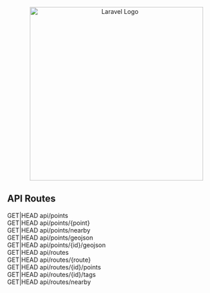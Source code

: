 <p align="center"><a href="https://laravel.com" target="_blank"><img src="https://raw.githubusercontent.com/laravel/art/master/logo-lockup/5%20SVG/2%20CMYK/1%20Full%20Color/laravel-logolockup-cmyk-red.svg" width="400" alt="Laravel Logo"></a></p>


## API Routes

GET|HEAD       api/points<br>
GET|HEAD       api/points/{point}<br>
GET|HEAD       api/points/nearby<br>
GET|HEAD       api/points/geojson<br>
GET|HEAD       api/points/{id}/geojson<br>
GET|HEAD       api/routes<br>
GET|HEAD       api/routes/{route}<br>
GET|HEAD       api/routes/{id}/points<br>
GET|HEAD       api/routes/{id}/tags<br>
GET|HEAD       api/routes/nearby<br>
